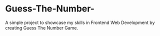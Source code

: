 # Guess-The-Number-
A simple project to showcase my skills in Frontend Web Development by creating Guess The Number Game. 
